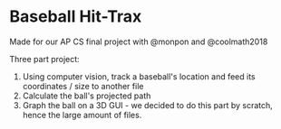 # Baseball Hit-Trax
Made for our AP CS final project with @monpon and @coolmath2018

Three part project: 
1. Using computer vision, track a baseball's location and feed its coordinates / size to another file
2. Calculate the ball's projected path 
3. Graph the ball on a 3D GUI - we decided to do this part by scratch, hence the large amount of files.

